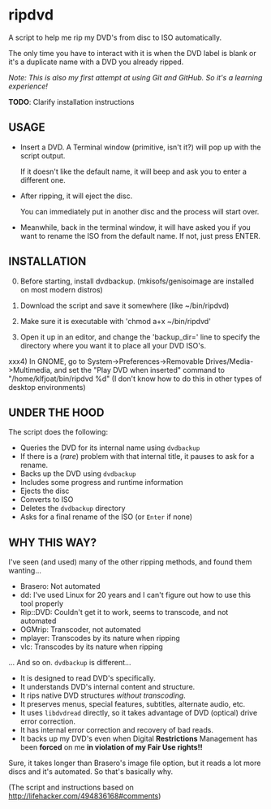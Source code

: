 # ripdvd

A script to help me rip my DVD's from disc to ISO automatically.

The only time you have to interact with it is when the DVD label is blank or it's a duplicate name with a DVD you already ripped.

*Note: This is also my first attempt at using Git and GitHub.  So it's a learning experience!*

**TODO**: Clarify installation instructions 

## USAGE

*   Insert a DVD. A Terminal window (primitive, isn't it?) will pop up with the script output. 
    
    If it doesn't like the default name, it will beep and ask you to enter a different one.
    
*   After ripping, it will eject the disc.

    You can immediately put in another disc and the process will start over. 
    
*   Meanwhile, back in the terminal window, it will have asked you if you want to rename the ISO from the default name. If not, just press ENTER.


## INSTALLATION

0) Before starting, install dvdbackup.  (mkisofs/genisoimage are installed on most modern distros)

1) Download the script and save it somewhere (like ~/bin/ripdvd)

2) Make sure it is executable with 'chmod a+x ~/bin/ripdvd'

3) Open it up in an editor, and change the 'backup_dir=' line to specify the directory where you want it to place all your DVD ISO's.

xxx4) In GNOME, go to System->Preferences->Removable Drives/Media->Multimedia, and set the "Play DVD when inserted" command to "/home/klfjoat/bin/ripdvd %d" (I don't know how to do this in other types of desktop environments)


## UNDER THE HOOD

The script does the following:
* Queries the DVD for its internal name using `dvdbackup`
* If there is a (*rare*) problem with that internal title, it pauses to ask for a rename.
* Backs up the DVD using `dvdbackup`
* Includes some progress and runtime information
* Ejects the disc
* Converts to ISO
* Deletes the `dvdbackup` directory
* Asks for a final rename of the ISO (or `Enter` if none)


## WHY THIS WAY?

I've seen (and used) many of the other ripping methods, and found them wanting...
* Brasero: Not automated
* dd: I've used Linux for 20 years and I can't figure out how to use this tool properly
* Rip::DVD: Couldn't get it to work, seems to transcode, and not automated
* OGMrip: Transcoder, not automated
* mplayer: Transcodes by its nature when ripping
* vlc: Transcodes by its nature when ripping

... And so on.  `dvdbackup` is different...
* It is designed to read DVD's specifically.
* It understands DVD's internal content and structure.
* It rips native DVD structures *without transcoding*.
* It preserves menus, special features, subtitles, alternate audio, etc.
* It uses `libdvdread` directly, so it takes advantage of DVD (optical) drive error correction.
* It has internal error correction and recovery of bad reads.
* It backs up my DVD's even when Digital **Restrictions** Management has been **forced** on me **in violation of my Fair Use rights!!**

Sure, it takes longer than Brasero's image file option, but it reads a lot more discs and it's automated.  So that's basically why.

(The script and instructions based on http://lifehacker.com/494836168#comments)

